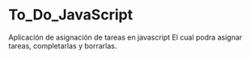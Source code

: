 # To_Do_JavaScript

Aplicación de asignación de tareas en javascript 
El cual podra asignar tareas, completarlas y borrarlas.

